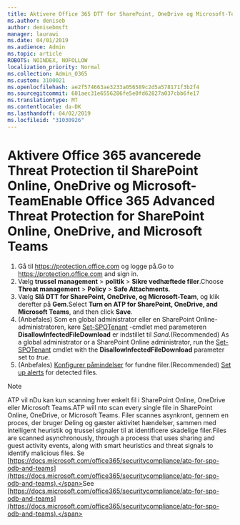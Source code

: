 ```yaml
---
title: Aktivere Office 365 DTT for SharePoint, OneDrive og Microsoft-Team
ms.author: deniseb
author: denisebmsft
manager: laurawi
ms.date: 04/01/2019
ms.audience: Admin
ms.topic: article
ROBOTS: NOINDEX, NOFOLLOW
localization_priority: Normal
ms.collection: Admin_O365
ms.custom: 3100021
ms.openlocfilehash: ae2f574663ae3233a056589c2d5a578171f3b2f4
ms.sourcegitcommit: 601aec31e6556286fe5e0fd62827a037cbb6fe17
ms.translationtype: MT
ms.contentlocale: da-DK
ms.lasthandoff: 04/02/2019
ms.locfileid: "31030926"
---
```

# <a name="enable-office-365-advanced-threat-protection-for-sharepoint-online-onedrive-and-microsoft-teams"></a><span data-ttu-id="028aa-102">Aktivere Office 365 avancerede Threat Protection til SharePoint Online, OneDrive og Microsoft-Team</span><span class="sxs-lookup"><span data-stu-id="028aa-102">Enable Office 365 Advanced Threat Protection for SharePoint Online, OneDrive, and Microsoft Teams</span></span>

1. <span data-ttu-id="028aa-103">Gå til https://protection.office.com og logge på.</span><span class="sxs-lookup"><span data-stu-id="028aa-103">Go to https://protection.office.com and sign in.</span></span>
2. <span data-ttu-id="028aa-104">Vælg **trussel management** > **politik** > **Sikre vedhæftede filer**.</span><span class="sxs-lookup"><span data-stu-id="028aa-104">Choose **Threat management** > **Policy** > **Safe Attachments**.</span></span>
3. <span data-ttu-id="028aa-105">Vælg **Slå DTT for SharePoint, OneDrive, og Microsoft-Team**, og klik derefter på **Gem**.</span><span class="sxs-lookup"><span data-stu-id="028aa-105">Select **Turn on ATP for SharePoint, OneDrive, and Microsoft Teams**, and then click **Save**.</span></span>
4. <span data-ttu-id="028aa-106">(Anbefales) Som en global administrator eller en SharePoint Online-administratoren, køre [Set-SPOTenant](https://docs.microsoft.com/powershell/module/sharepoint-online/Set-SPOTenant?view=sharepoint-ps) -cmdlet med parameteren **DisallowInfectedFileDownload** er indstillet til *Sand*.</span><span class="sxs-lookup"><span data-stu-id="028aa-106">(Recommended) As a global administrator or a SharePoint Online administrator, run the [Set-SPOTenant](https://docs.microsoft.com/powershell/module/sharepoint-online/Set-SPOTenant?view=sharepoint-ps) cmdlet with the **DisallowInfectedFileDownload** parameter set to *true*.</span></span>
5. <span data-ttu-id="028aa-107">(Anbefales) [Konfigurer påmindelser](https://docs.microsoft.com/office365/securitycompliance/turn-on-atp-for-spo-odb-and-teams#set-up-alerts-for-detected-files) for fundne filer.</span><span class="sxs-lookup"><span data-stu-id="028aa-107">(Recommended) [Set up alerts](https://docs.microsoft.com/office365/securitycompliance/turn-on-atp-for-spo-odb-and-teams#set-up-alerts-for-detected-files) for detected files.</span></span>

> [!NOTE]
> <span data-ttu-id="028aa-108">ATP vil nDu kan kun scanning hver enkelt fil i SharePoint Online, OneDrive eller Microsoft Teams.</span><span class="sxs-lookup"><span data-stu-id="028aa-108">ATP will nto scan every single file in SharePoint Online, OneDrive, or Microsoft Teams.</span></span> <span data-ttu-id="028aa-109">Filer scannes asynkront, gennem en proces, der bruger Deling og gæster aktivitet hændelser, sammen med intelligent heuristik og trussel signaler til at identificere skadelige filer.</span><span class="sxs-lookup"><span data-stu-id="028aa-109">Files are scanned asynchronously, through a process that uses sharing and guest activity events, along with smart heuristics and threat signals to identify malicious files.</span></span> <span data-ttu-id="028aa-110">Se [https://docs.microsoft.com/office365/securitycompliance/atp-for-spo-odb-and-teams](https://docs.microsoft.com/office365/securitycompliance/atp-for-spo-odb-and-teams).</span><span class="sxs-lookup"><span data-stu-id="028aa-110">See [https://docs.microsoft.com/office365/securitycompliance/atp-for-spo-odb-and-teams](https://docs.microsoft.com/office365/securitycompliance/atp-for-spo-odb-and-teams).</span></span>